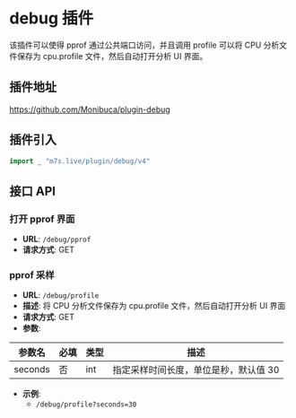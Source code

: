 # debug 插件

该插件可以使得 pprof 通过公共端口访问，并且调用 profile 可以将 CPU 分析文件保存为 cpu.profile 文件，然后自动打开分析 UI 界面。

## 插件地址

https://github.com/Monibuca/plugin-debug

## 插件引入

```go
import _ "m7s.live/plugin/debug/v4"
```

## 接口 API

### 打开 pprof 界面

- **URL**: `/debug/pprof`
- **请求方式**: GET

### pprof 采样

- **URL**: `/debug/profile`
- **描述**: 将 CPU 分析文件保存为 cpu.profile 文件，然后自动打开分析 UI 界面
- **请求方式**: GET
- **参数**:

| 参数名  | 必填 | 类型 | 描述                                  |
| ------- | ---- | ---- | ------------------------------------- |
| seconds | 否   | int  | 指定采样时间长度，单位是秒，默认值 30 |

- **示例**:
  - `/debug/profile?seconds=30`
